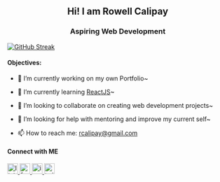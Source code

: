 <h2 align="center">Hi! I am Rowell Calipay</h2>
<h3 align="center" >Aspiring Web Development</h3>

[![GitHub Streak](https://streak-stats.demolab.com?user=crux16&theme=dracula&hide_border=true&border_radius=10&date_format=M%20j%5B%2C%20Y%5D&mode=weekly&card_width=1000&background=90%2C120C48D4%2C1F1E39BB&currStreakNum=61EB87&currStreakLabel=61EB87&dates=45D1EB&sideNums=61EB87)](https://git.io/streak-stats)
 

<h4>Objectives:</h4>

- 🔭 I’m currently working on my own Portfolio~
  
- 🌱 I’m currently learning <a href="https://react.dev/learn" target="_target">ReactJS</a>~
  
- 👯 I’m looking to collaborate on creating web development projects~
  
- 🤔 I’m looking for help with mentoring and improve my current self~
  
- 📫 How to reach me: <a href="email:rcalipay">rcalipay@gmail.com</a>

<h4>Connect with ME</h4>
<p>
  <a href="https://www.linkedin.com/in/rowell-calipay-214760276/">
    <img title="linkedIn" src="https://upload.wikimedia.org/wikipedia/commons/thumb/8/81/LinkedIn_icon.svg/72px-LinkedIn_icon.svg.png?20210220164014" alt="linkedIn" width="24" height="24" />
  </a>

  <a href="https://facebook.com/rowell.calipay16/">
    <img title="facebook" src="https://upload.wikimedia.org/wikipedia/en/thumb/0/04/Facebook_f_logo_%282021%29.svg/512px-Facebook_f_logo_%282021%29.svg.png?20210818083032" alt="facebook" width="24" height="24" />
  </a>
  
  <a href="https://www.instagram.com/rowellcalipay/">
    <img title="instagram" src="https://static.cdninstagram.com/rsrc.php/v3/yI/r/VsNE-OHk_8a.png" alt="instagram" width="24" height="24" />
  </a>
  
  <a href="https://twitter.com/rcalipay">
    <img title="twitter" src="https://github.com/crux16/crux16/assets/30309887/18847adb-60b1-4dfb-b95f-aefa82c5e9ae" alt="twitter" width="24" height="24" />
  </a>
</p>

